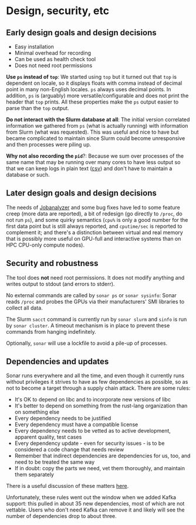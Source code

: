# Design, security, etc

## Early design goals and design decisions

- Easy installation
- Minimal overhead for recording
- Can be used as health check tool
- Does not need root permissions

**Use `ps` instead of `top`**:
We started using `top` but it turned out that `top` is dependent on locale, so
it displays floats with comma instead of decimal point in many non-English
locales. `ps` always uses decimal points. In addition, `ps` is (arguably) more
versatile/configurable and does not print the header that `top` prints. All
these properties make the `ps` output easier to parse than the `top` output.

**Do not interact with the Slurm database at all**:
The initial version correlated information we gathered from `ps` (what is
actually running) with information from Slurm (what was requested). This was
useful and nice to have but became complicated to maintain since Slurm could
become unresponsive and then processes were piling up.

**Why not also recording the `pid`**?:
Because we sum over processes of the same name that may be running over many
cores to have less output so that we can keep logs in plain text
([csv](https://en.wikipedia.org/wiki/Comma-separated_values)) and don't have to
maintain a database or such.


## Later design goals and design decisions

The needs of [Jobanalyzer](https://github.com/NAICNO/Jobanalyzer) and some bug fixes have led to
some feature creep (more data are reported), a bit of redesign (go directly to `/proc`, do not run
`ps`), and some quirky semantics (`cpu%` is only a good number for the first data point but is still
always reported, and `cputime/sec` is reported to complement it; and there's a distinction between
virtual and real memory that is possibly more useful on GPU-full and interactive systems than on HPC
CPU-only compute nodes).


## Security and robustness

The tool does **not** need root permissions.  It does not modify anything and writes output to
stdout (and errors to stderr).

No external commands are called by `sonar ps` or `sonar sysinfo`: Sonar reads `/proc` and probes the
GPUs via their manufacturers' SMI libraries to collect all data.

The Slurm `sacct` command is currently run by `sonar slurm` and `sinfo` is run by `sonar cluster`.
A timeout mechanism is in place to prevent these commands from hanging indefinitely.

Optionally, `sonar` will use a lockfile to avoid a pile-up of processes.


## Dependencies and updates

Sonar runs everywhere and all the time, and even though it currently runs without privileges it
strives to have as few dependencies as possible, so as not to become a target through a supply chain
attack.  There are some rules:

- It's OK to depend on libc and to incorporate new versions of libc
- It's better to depend on something from the rust-lang organization than on something else
- Every dependency needs to be justified
- Every dependency must have a compatible license
- Every dependency needs to be vetted as to active development, apparent quality, test cases
- Every dependency update - even for security issues - is to be considered a code change that needs review
- Remember that indirect dependencies are dependencies for us, too, and need to be treated the same way
- If in doubt: copy the parts we need, vet them thoroughly, and maintain them separately

There is a useful discussion of these matters [here](https://research.swtch.com/deps).

Unfortunately, these rules went out the window when we added Kafka support: this pulled in about 35
new dependencies, most of which are not vettable.  Users who don't need Kafka can remove it and
likely will see the number of dependencies drop to about three.
